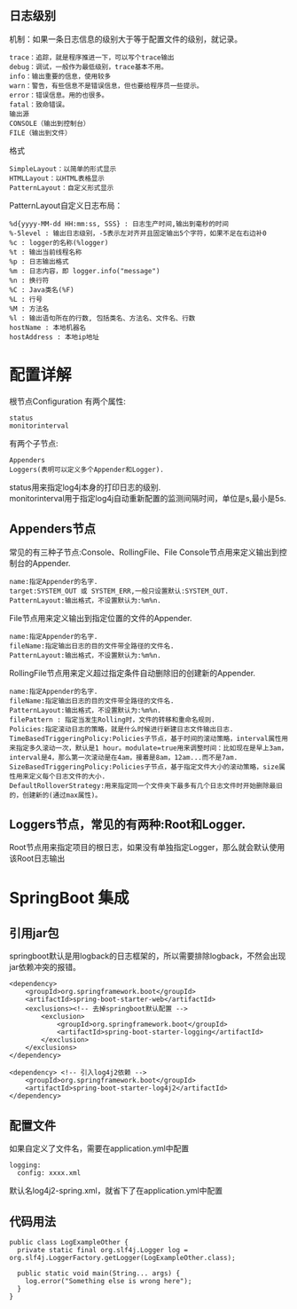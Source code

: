 ## 日志级别
机制：如果一条日志信息的级别大于等于配置文件的级别，就记录。

    trace：追踪，就是程序推进一下，可以写个trace输出
    debug：调试，一般作为最低级别，trace基本不用。
    info：输出重要的信息，使用较多
    warn：警告，有些信息不是错误信息，但也要给程序员一些提示。
    error：错误信息。用的也很多。
    fatal：致命错误。
    输出源
    CONSOLE（输出到控制台）
    FILE（输出到文件）
格式

    SimpleLayout：以简单的形式显示
    HTMLLayout：以HTML表格显示
    PatternLayout：自定义形式显示

PatternLayout自定义日志布局：

    %d{yyyy-MM-dd HH:mm:ss, SSS} : 日志生产时间,输出到毫秒的时间
    %-5level : 输出日志级别，-5表示左对齐并且固定输出5个字符，如果不足在右边补0
    %c : logger的名称(%logger)
    %t : 输出当前线程名称
    %p : 日志输出格式
    %m : 日志内容，即 logger.info("message")
    %n : 换行符
    %C : Java类名(%F)
    %L : 行号
    %M : 方法名
    %l : 输出语句所在的行数, 包括类名、方法名、文件名、行数
    hostName : 本地机器名
    hostAddress : 本地ip地址

# 配置详解
根节点Configuration
有两个属性:

    status
    monitorinterval
有两个子节点:  

    Appenders
    Loggers(表明可以定义多个Appender和Logger).
status用来指定log4j本身的打印日志的级别.  
monitorinterval用于指定log4j自动重新配置的监测间隔时间，单位是s,最小是5s.
## Appenders节点
常见的有三种子节点:Console、RollingFile、File
Console节点用来定义输出到控制台的Appender.

    name:指定Appender的名字.
    target:SYSTEM_OUT 或 SYSTEM_ERR,一般只设置默认:SYSTEM_OUT.
    PatternLayout:输出格式，不设置默认为:%m%n.
File节点用来定义输出到指定位置的文件的Appender.

    name:指定Appender的名字.
    fileName:指定输出日志的目的文件带全路径的文件名.
    PatternLayout:输出格式，不设置默认为:%m%n.
RollingFile节点用来定义超过指定条件自动删除旧的创建新的Appender.

    name:指定Appender的名字.
    fileName:指定输出日志的目的文件带全路径的文件名.
    PatternLayout:输出格式，不设置默认为:%m%n.
    filePattern : 指定当发生Rolling时，文件的转移和重命名规则.
    Policies:指定滚动日志的策略，就是什么时候进行新建日志文件输出日志.
    TimeBasedTriggeringPolicy:Policies子节点，基于时间的滚动策略，interval属性用来指定多久滚动一次，默认是1 hour。modulate=true用来调整时间：比如现在是早上3am，interval是4，那么第一次滚动是在4am，接着是8am，12am...而不是7am.
    SizeBasedTriggeringPolicy:Policies子节点，基于指定文件大小的滚动策略，size属性用来定义每个日志文件的大小.
    DefaultRolloverStrategy:用来指定同一个文件夹下最多有几个日志文件时开始删除最旧的，创建新的(通过max属性)。
## Loggers节点，常见的有两种:Root和Logger.
Root节点用来指定项目的根日志，如果没有单独指定Logger，那么就会默认使用该Root日志输出

# SpringBoot 集成
## 引用jar包
springboot默认是用logback的日志框架的，所以需要排除logback，不然会出现jar依赖冲突的报错。

    <dependency>  
        <groupId>org.springframework.boot</groupId>  
        <artifactId>spring-boot-starter-web</artifactId>  
        <exclusions><!-- 去掉springboot默认配置 -->  
            <exclusion>  
                <groupId>org.springframework.boot</groupId>  
                <artifactId>spring-boot-starter-logging</artifactId>  
            </exclusion>  
        </exclusions>  
    </dependency> 

    <dependency> <!-- 引入log4j2依赖 -->  
        <groupId>org.springframework.boot</groupId>  
        <artifactId>spring-boot-starter-log4j2</artifactId>  
    </dependency> 
    
## 配置文件
如果自定义了文件名，需要在application.yml中配置

    logging:
      config: xxxx.xml
默认名log4j2-spring.xml，就省下了在application.yml中配置
    
## 代码用法
    public class LogExampleOther {
      private static final org.slf4j.Logger log = org.slf4j.LoggerFactory.getLogger(LogExampleOther.class);

      public static void main(String... args) {
        log.error("Something else is wrong here");
      }
    }
